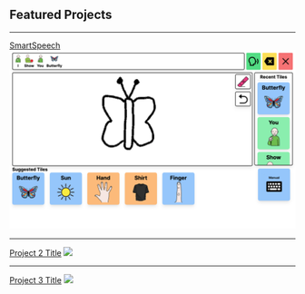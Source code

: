 ## Featured Projects

---
[SmartSpeech]([/sample_page](https://github.com/anthonyjromann/project-smartspeech))
<img src="images/smartspeech-new.png?raw=true"/>

---
[Project 2 Title](/pdf/sample_presentation.pdf)
<img src="images/dummy_thumbnail.jpg?raw=true"/>

---
[Project 3 Title](http://example.com/)
<img src="images/dummy_thumbnail.jpg?raw=true"/>


